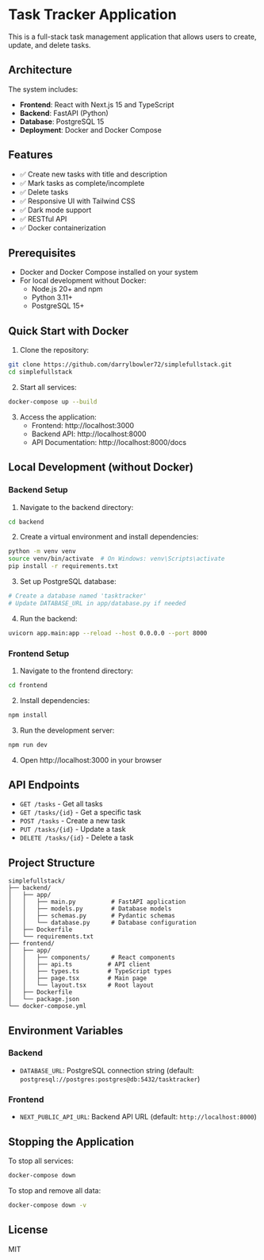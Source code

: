# Task Tracker Application

This is a full-stack task management application that allows users to create, update, and delete tasks.

## Architecture

The system includes:
- **Frontend**: React with Next.js 15 and TypeScript
- **Backend**: FastAPI (Python)
- **Database**: PostgreSQL 15
- **Deployment**: Docker and Docker Compose

## Features

- ✅ Create new tasks with title and description
- ✅ Mark tasks as complete/incomplete
- ✅ Delete tasks
- ✅ Responsive UI with Tailwind CSS
- ✅ Dark mode support
- ✅ RESTful API
- ✅ Docker containerization

## Prerequisites

- Docker and Docker Compose installed on your system
- For local development without Docker:
  - Node.js 20+ and npm
  - Python 3.11+
  - PostgreSQL 15+

## Quick Start with Docker

1. Clone the repository:
```bash
git clone https://github.com/darrylbowler72/simplefullstack.git
cd simplefullstack
```

2. Start all services:
```bash
docker-compose up --build
```

3. Access the application:
   - Frontend: http://localhost:3000
   - Backend API: http://localhost:8000
   - API Documentation: http://localhost:8000/docs

## Local Development (without Docker)

### Backend Setup

1. Navigate to the backend directory:
```bash
cd backend
```

2. Create a virtual environment and install dependencies:
```bash
python -m venv venv
source venv/bin/activate  # On Windows: venv\Scripts\activate
pip install -r requirements.txt
```

3. Set up PostgreSQL database:
```bash
# Create a database named 'tasktracker'
# Update DATABASE_URL in app/database.py if needed
```

4. Run the backend:
```bash
uvicorn app.main:app --reload --host 0.0.0.0 --port 8000
```

### Frontend Setup

1. Navigate to the frontend directory:
```bash
cd frontend
```

2. Install dependencies:
```bash
npm install
```

3. Run the development server:
```bash
npm run dev
```

4. Open http://localhost:3000 in your browser

## API Endpoints

- `GET /tasks` - Get all tasks
- `GET /tasks/{id}` - Get a specific task
- `POST /tasks` - Create a new task
- `PUT /tasks/{id}` - Update a task
- `DELETE /tasks/{id}` - Delete a task

## Project Structure

```
simplefullstack/
├── backend/
│   ├── app/
│   │   ├── main.py          # FastAPI application
│   │   ├── models.py        # Database models
│   │   ├── schemas.py       # Pydantic schemas
│   │   └── database.py      # Database configuration
│   ├── Dockerfile
│   └── requirements.txt
├── frontend/
│   ├── app/
│   │   ├── components/      # React components
│   │   ├── api.ts          # API client
│   │   ├── types.ts        # TypeScript types
│   │   ├── page.tsx        # Main page
│   │   └── layout.tsx      # Root layout
│   ├── Dockerfile
│   └── package.json
└── docker-compose.yml
```

## Environment Variables

### Backend
- `DATABASE_URL`: PostgreSQL connection string (default: `postgresql://postgres:postgres@db:5432/tasktracker`)

### Frontend
- `NEXT_PUBLIC_API_URL`: Backend API URL (default: `http://localhost:8000`)

## Stopping the Application

To stop all services:
```bash
docker-compose down
```

To stop and remove all data:
```bash
docker-compose down -v
```

## License

MIT

